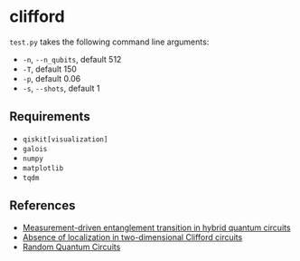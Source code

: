 # clifford
`test.py` takes the following command line arguments:
* `-n`, `--n_qubits`, default 512
* `-T`, default 150
* `-p`, default 0.06
* `-s`, `--shots`, default 1
## Requirements
* `qiskit[visualization]`
* `galois`
* `numpy`
* `matplotlib`
* `tqdm`
## References
* [Measurement-driven entanglement transition in hybrid quantum circuits](https://doi.org/10.1103/PhysRevB.100.134306)
* [Absence of localization in two-dimensional Clifford circuits](https://doi.org/10.1103/PRXQuantum.4.030302)
* [Random Quantum Circuits](https://doi.org/10.1146/annurev-conmatphys-031720-030658)